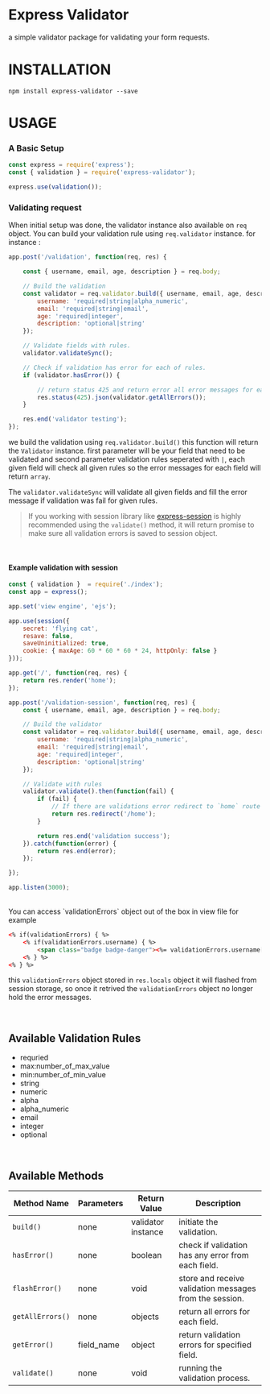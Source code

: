 # Express Validator
a simple validator package for validating your form requests.

# INSTALLATION
```npm install express-validator --save```

# USAGE

### A Basic Setup
```javascript
const express = require('express');
const { validation } = require('express-validator');

express.use(validation());
```

### Validating request
When initial setup was done, the validator instance also available on `req` object. You can build your validation rule using `req.validator` instance.
for instance :
```javascript
app.post('/validation', function(req, res) {

    const { username, email, age, description } = req.body;

    // Build the validation
    const validator = req.validator.build({ username, email, age, description }, {
        username: 'required|string|alpha_numeric',
        email: 'required|string|email',
        age: 'required|integer',
        description: 'optional|string'
    });

    // Validate fields with rules.
    validator.validateSync();

    // Check if validation has error for each of rules.
    if (validator.hasError()) {

        // return status 425 and return error all error messages for each rules and fields.
        res.status(425).json(validator.getAllErrors());
    }

    res.end('validator testing');
});
```
we build the validation using `req.validator.build()` this function will return the `Validator` instance. first parameter will be your field that need to be validated and second parameter validation rules seperated with `|`, each given field will check all given rules so the error messages for each field will return `array`.


The `validator.validateSync` will validate all given fields and fill the error message if validation was fail for given rules.

> If you working with session library like [express-session](https://github.com/expressjs/session) is highly recommended using the `validate()` method, it will return promise to make sure all validation errors is saved to session object.
<br>

#### Example validation with session
```javascript
const { validation }  = require('./index');
const app = express();

app.set('view engine', 'ejs');

app.use(session({
    secret: 'flying cat',
    resave: false,
    saveUninitialized: true,
    cookie: { maxAge: 60 * 60 * 60 * 24, httpOnly: false }
}));

app.get('/', function(req, res) {
    return res.render('home');
});

app.post('/validation-session', function(req, res) {
    const { username, email, age, description } = req.body;

    // Build the validator
    const validator = req.validator.build({ username, email, age, description }, {
        username: 'required|string|alpha_numeric',
        email: 'required|string|email',
        age: 'required|integer',
        description: 'optional|string'
    });

    // Validate with rules
    validator.validate().then(function(fail) {
        if (fail) {
            // If there are validations error redirect to `home` route
            return res.redirect('/home');
        }

        return res.end('validation success');
    }).catch(function(error) {
        return res.end(error);
    });

});

app.listen(3000);
```
<br>
You can access `validationErrors` object out of the box in view file for example

```html
<% if(validationErrors) { %>
    <% if(validationErrors.username) { %>
        <span class="badge badge-danger"><%= validationErrors.username[0] %></span>
    <% } %>
<% } %>
```
this `validationErrors` object stored in `res.locals` object it will flashed from session storage, so once it retrived the `validationErrors` object no longer hold the error messages.

<br>

## Available Validation Rules
- requried
- max:number_of_max_value
- min:number_of_min_value
- string
- numeric
- alpha
- alpha_numeric
- email
- integer
- optional

<br>

## Available Methods
| Method Name | Parameters | Return Value | Description                                         |
|-------------|------------|--------------|--------------                                        |
| `build()`| none       | validator instance      | initiate the validation. |
| `hasError()`| none       | boolean      | check if validation has any error from each field.|
| `flashError()`| none       | void      | store and receive validation messages from the session.|
| `getAllErrors()`| none       | objects      | return all errors for each field.|
| `getError()`| field_name       | object      | return validation errors for specified field.|
| `validate()`| none       | void      | running the validation process.|